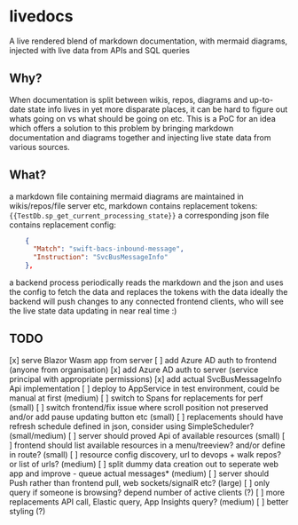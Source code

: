 # livedocs

A live rendered blend of markdown documentation, with mermaid diagrams, injected with live data from APIs and SQL queries

## Why?

When documentation is split between wikis, repos, diagrams and up-to-date state info lives in yet more disparate places, it can be hard to figure out whats going on vs what should be going on etc. 
This is a PoC for an idea which offers a solution to this problem by bringing markdown documentation and diagrams together and injecting live state data from various sources.

## What?

a markdown file containing mermaid diagrams are maintained in wikis/repos/file server etc, markdown contains replacement tokens: `{{TestDb.sp_get_current_processing_state}}`
a corresponding json file contains replacement config:
```json
    {
      "Match": "swift-bacs-inbound-message",
      "Instruction": "SvcBusMessageInfo"
    },
```
a backend process periodically reads the markdown and the json and uses the config to fetch the data and replaces the tokens with the data
ideally the backend will push changes to any connected frontend clients, who will see the live state data updating in near real time :)

## TODO

[x] serve Blazor Wasm app from server
[ ] add Azure AD auth to frontend (anyone from organisation)
[x] add Azure AD auth to server (service principal with appropriate permissions)
[x] add actual SvcBusMessageInfo Api implementation 
[ ] deploy to AppService in test environment, could be manual at first (medium)
[ ] switch to Spans for replacements for perf (small)
[ ] switch frontend/fix issue where scroll position not preserved and/or add pause updating button etc (small)
[ ] replacements should have refresh schedule defined in json, consider using SimpleScheduler? (small/medium)
[ ] server should proved Api of available resources (small)
[ ] frontend should list available resources in a menu/treeview? and/or define in route? (small)
[ ] resource config discovery, url to devops + walk repos? or list of urls? (medium)
[ ] split dummy data creation out to seperate web app and improve - queue actual messages* (medium)
[ ] server should Push rather than frontend pull, web sockets/signalR etc? (large)
[ ] only query if someone is browsing? depend number of active clients (?)
[ ] more replacements API call, Elastic query, App Insights query? (medium)
[ ] better styling (?)

